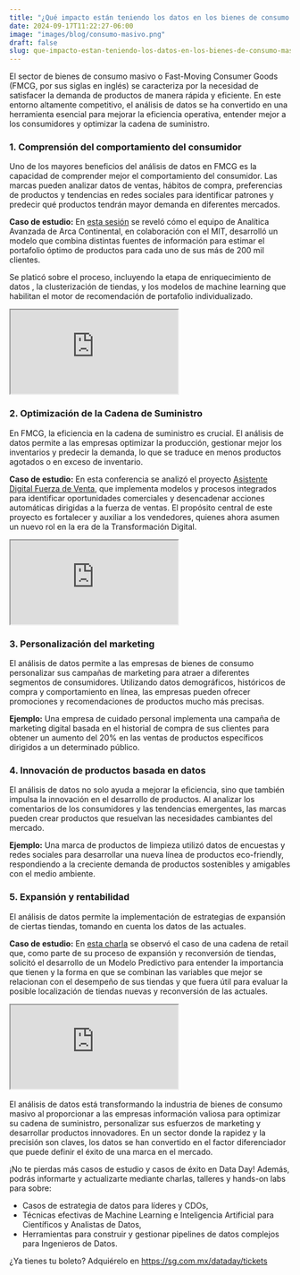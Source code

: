```yaml
---
title: "¿Qué impacto están teniendo los datos en los bienes de consumo Masivo (Fast-Moving Consumer Goods o Consumer Packaged Goods)?"
date: 2024-09-17T11:22:27-06:00
image: "images/blog/consumo-masivo.png"
draft: false
slug: que-impacto-estan-teniendo-los-datos-en-los-bienes-de-consumo-masivo
---
```


El sector de bienes de consumo masivo o Fast-Moving Consumer Goods (FMCG, por sus siglas en inglés) se caracteriza por la necesidad de satisfacer la demanda de productos de manera rápida y eficiente. En este entorno altamente competitivo, el análisis de datos se ha convertido en una herramienta esencial para mejorar la eficiencia operativa, entender mejor a los consumidores y optimizar la cadena de suministro.


### 1. Comprensión del comportamiento del consumidor

Uno de los mayores beneficios del análisis de datos en FMCG es la capacidad de comprender mejor el comportamiento del consumidor. Las marcas pueden analizar datos de ventas, hábitos de compra, preferencias de productos y tendencias en redes sociales para identificar patrones y predecir qué productos tendrán mayor demanda en diferentes mercados.

**Caso de estudio:** En [esta sesión](https://sg.com.mx/dataday/sessions/2019mty/caso-de-estudio-estimacion-del-portafolio-de-productos-optimo-presentado-por-arca-continental/) se reveló cómo el equipo de Analítica Avanzada de Arca Continental, en colaboración con el MIT, desarrolló un modelo que combina distintas fuentes de información para estimar el portafolio óptimo de productos para cada uno de sus más de 200 mil clientes.

Se platicó sobre el proceso, incluyendo la etapa de enriquecimiento de datos , la clusterización de tiendas, y los modelos de machine learning que habilitan el motor de recomendación de portafolio individualizado.

<div class="embed-responsive embed-responsive-16by9">
  <iframe class="embed-responsive-item" src="https://www.youtube.com/embed/NUx1MaWBR0E?si=6nNrT1YPDYapws-i" allowfullscreen></iframe>
</div>



### 2. Optimización de la Cadena de Suministro
En FMCG, la eficiencia en la cadena de suministro es crucial. El análisis de datos permite a las empresas optimizar la producción, gestionar mejor los inventarios y predecir la demanda, lo que se traduce en menos productos agotados o en exceso de inventario.

**Caso de estudio:** En esta conferencia se analizó el proyecto [Asistente Digital Fuerza de Venta](https://sg.com.mx/dataday/sessions/2023mty/asistente-digital/), que implementa modelos y procesos integrados para identificar oportunidades comerciales y desencadenar acciones automáticas dirigidas a la fuerza de ventas.
El propósito central de este proyecto es fortalecer y auxiliar a los vendedores, quienes ahora asumen un nuevo rol en la era de la Transformación Digital. 

<div class="embed-responsive embed-responsive-16by9">
  <iframe class="embed-responsive-item" src="https://www.youtube.com/embed/ZxAMKJ9IqHk?si=ncRA6DCd_pVDZ_7D" allowfullscreen></iframe>
</div>


### 3. Personalización del marketing
El análisis de datos permite a las empresas de bienes de consumo personalizar sus campañas de marketing para atraer a diferentes segmentos de consumidores. Utilizando datos demográficos, históricos de compra y comportamiento en línea, las empresas pueden ofrecer promociones y recomendaciones de productos mucho más precisas.

**Ejemplo:** Una empresa de cuidado personal implementa una campaña de marketing digital basada en el historial de compra de sus clientes para obtener un aumento del 20% en las ventas de productos específicos dirigidos a un determinado público.


### 4. Innovación de productos basada en datos

El análisis de datos no solo ayuda a mejorar la eficiencia, sino que también impulsa la innovación en el desarrollo de productos. Al analizar los comentarios de los consumidores y las tendencias emergentes, las marcas pueden crear productos que resuelvan las necesidades cambiantes del mercado.

**Ejemplo:** Una marca de productos de limpieza utilizó datos de encuestas y redes sociales para desarrollar una nueva línea de productos eco-friendly, respondiendo a la creciente demanda de productos sostenibles y amigables con el medio ambiente.


### 5. Expansión y rentabilidad

El análisis de datos permite la implementación de estrategias de expansión de ciertas tiendas, tomando en cuenta los datos de las actuales.

**Caso de estudio:** En [esta charla](https://sg.com.mx/dataday/sessions/2022mty/modelo-de-localizacion-de-puntos-de-venta/) se observó el caso de una cadena de retail que, como parte de su proceso de expansión y reconversión de tiendas, solicitó el desarrollo de un Modelo Predictivo para entender la importancia que tienen y la forma en que se combinan las variables que mejor se relacionan con el desempeño de sus tiendas y que fuera útil para evaluar la posible localización de tiendas nuevas y reconversión de las actuales.

<div class="embed-responsive embed-responsive-16by9">
  <iframe class="embed-responsive-item" src="https://www.youtube.com/embed/62y_dTBEikc?si=9cWjRbQKl-dABuyh" allowfullscreen></iframe>
</div>

<br>
El análisis de datos está transformando la industria de bienes de consumo masivo al proporcionar a las empresas información valiosa para optimizar su cadena de suministro, personalizar sus esfuerzos de marketing y desarrollar productos innovadores. En un sector donde la rapidez y la precisión son claves, los datos se han convertido en el factor diferenciador que puede definir el éxito de una marca en el mercado.

¡No te pierdas más casos de estudio y casos de éxito en Data Day! Además, podrás informarte y actualizarte mediante charlas, talleres y hands-on labs para sobre:

 * Casos de estrategia de datos para líderes y CDOs,
 * Técnicas efectivas de Machine Learning e Inteligencia Artificial para Científicos y Analistas de Datos,
 * Herramientas para construir y gestionar pipelines de datos complejos para Ingenieros de Datos.

¿Ya tienes tu boleto? Adquiérelo en https://sg.com.mx/dataday/tickets

